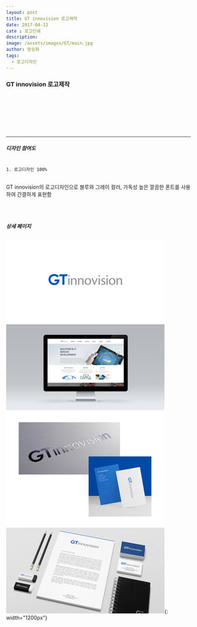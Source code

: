 ```yaml
---
layout: post
title: GT innovision 로고제작
date: 2017-04-12
cate : 로고인쇄
description:
image: /assets/images/GT/main.jpg
author: 방승화
tags:
  - 로고디자인
---
```


<h3>GT innovision 로고제작</h3>
<br><br><br><br><br><br>
<hr>

##### 디자인 참여도
<pre>
<code>
1. 로고디자인 100%
</code>
</pre>

<p>
GT innovision의 로고디자인으로 블루와 그레이 컬러, 가독성 높은 깔끔한 폰트를 사용하여
간결하게 표현함

</p>
<br>
<br>

##### 상세 페이지
![pc_main](/assets/images/GT/view.jpg){: width="1200px"}
